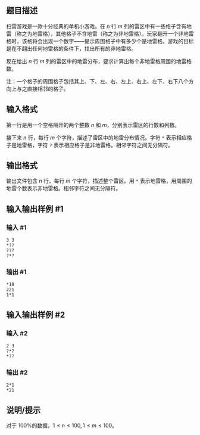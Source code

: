 ## 题目描述

扫雷游戏是一款十分经典的单机小游戏。在 $n$ 行 $m$ 列的雷区中有一些格子含有地雷（称之为地雷格），其他格子不含地雷（称之为非地雷格）。玩家翻开一个非地雷格时，该格将会出现一个数字——提示周围格子中有多少个是地雷格。游戏的目标是在不翻出任何地雷格的条件下，找出所有的非地雷格。

现在给出 $n$ 行 $m$ 列的雷区中的地雷分布，要求计算出每个非地雷格周围的地雷格数。

注：一个格子的周围格子包括其上、下、左、右、左上、右上、左下、右下八个方向上与之直接相邻的格子。

## 输入格式

第一行是用一个空格隔开的两个整数 $n$ 和 $m$，分别表示雷区的行数和列数。

接下来 $n$ 行，每行 $m$ 个字符，描述了雷区中的地雷分布情况。字符 $\texttt{*}$ 表示相应格子是地雷格，字符 $\texttt{?}$ 表示相应格子是非地雷格。相邻字符之间无分隔符。

## 输出格式

输出文件包含 $n$ 行，每行 $m$ 个字符，描述整个雷区。用 $\texttt{*}$ 表示地雷格，用周围的地雷个数表示非地雷格。相邻字符之间无分隔符。

## 输入输出样例 #1

### 输入 #1

```
3 3
*??
???
?*?
```

### 输出 #1

```
*10
221
1*1
```

## 输入输出样例 #2

### 输入 #2

```
2 3
?*?
*??
```

### 输出 #2

```
2*1
*21
```

## 说明/提示

对于 $100\%$的数据，$1≤n≤100, 1≤m≤100$。
